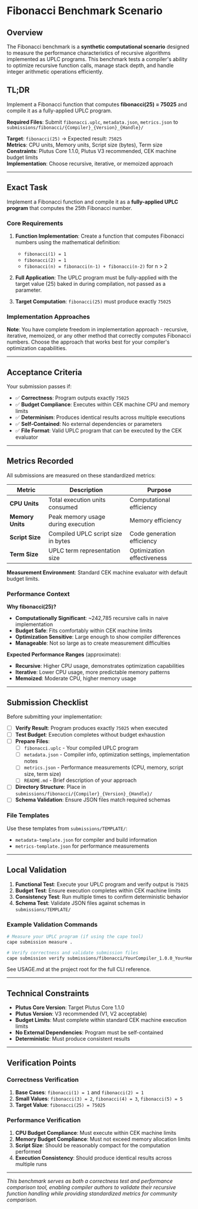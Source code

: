 # Fibonacci Benchmark Scenario

## Overview

The Fibonacci benchmark is a **synthetic computational scenario** designed to measure the performance characteristics of recursive algorithms implemented as UPLC programs. This benchmark tests a compiler's ability to optimize recursive function calls, manage stack depth, and handle integer arithmetic operations efficiently.

## TL;DR

Implement a Fibonacci function that computes **fibonacci(25) = 75025** and compile it as a fully-applied UPLC program.

**Required Files**: Submit `fibonacci.uplc`, `metadata.json`, `metrics.json` to `submissions/fibonacci/{Compiler}_{Version}_{Handle}/`

**Target**: `fibonacci(25)` → Expected result: `75025`  
**Metrics**: CPU units, Memory units, Script size (bytes), Term size  
**Constraints**: Plutus Core 1.1.0, Plutus V3 recommended, CEK machine budget limits  
**Implementation**: Choose recursive, iterative, or memoized approach

---

## Exact Task

Implement a Fibonacci function and compile it as a **fully-applied UPLC program** that computes the 25th Fibonacci number.

### Core Requirements

1. **Function Implementation**: Create a function that computes Fibonacci numbers using the mathematical definition:
   - `fibonacci(1) = 1`
   - `fibonacci(2) = 1`
   - `fibonacci(n) = fibonacci(n-1) + fibonacci(n-2)` for n > 2

2. **Full Application**: The UPLC program must be fully-applied with the target value (25) baked in during compilation, not passed as a parameter.

3. **Target Computation**: `fibonacci(25)` must produce exactly `75025`

### Implementation Approaches

**Note**: You have complete freedom in implementation approach - recursive, iterative, memoized, or any other method that correctly computes Fibonacci numbers. Choose the approach that works best for your compiler's optimization capabilities.

---

## Acceptance Criteria

Your submission passes if:

- ✅ **Correctness**: Program outputs exactly `75025`
- ✅ **Budget Compliance**: Executes within CEK machine CPU and memory limits
- ✅ **Determinism**: Produces identical results across multiple executions
- ✅ **Self-Contained**: No external dependencies or parameters
- ✅ **File Format**: Valid UPLC program that can be executed by the CEK evaluator

---

## Metrics Recorded

All submissions are measured on these standardized metrics:

| Metric | Description | Purpose |
| --- | --- | --- |
| **CPU Units** | Total execution units consumed | Computational efficiency |
| **Memory Units** | Peak memory usage during execution | Memory efficiency |
| **Script Size** | Compiled UPLC script size in bytes | Code generation efficiency |
| **Term Size** | UPLC term representation size | Optimization effectiveness |

**Measurement Environment**: Standard CEK machine evaluator with default budget limits.

### Performance Context

**Why fibonacci(25)?**

- **Computationally Significant**: ~242,785 recursive calls in naive implementation
- **Budget Safe**: Fits comfortably within CEK machine limits
- **Optimization Sensitive**: Large enough to show compiler differences
- **Manageable**: Not so large as to create measurement difficulties

**Expected Performance Ranges** (approximate):

- **Recursive**: Higher CPU usage, demonstrates optimization capabilities
- **Iterative**: Lower CPU usage, more predictable memory patterns
- **Memoized**: Moderate CPU, higher memory usage

---

## Submission Checklist

Before submitting your implementation:

- [ ] **Verify Result**: Program produces exactly `75025` when executed
- [ ] **Test Budget**: Execution completes without budget exhaustion
- [ ] **Prepare Files**:
  - [ ] `fibonacci.uplc` - Your compiled UPLC program
  - [ ] `metadata.json` - Compiler info, optimization settings, implementation notes
  - [ ] `metrics.json` - Performance measurements (CPU, memory, script size, term size)
  - [ ] `README.md` - Brief description of your approach
- [ ] **Directory Structure**: Place in `submissions/fibonacci/{Compiler}_{Version}_{Handle}/`
- [ ] **Schema Validation**: Ensure JSON files match required schemas

### File Templates

Use these templates from `submissions/TEMPLATE/`:

- `metadata-template.json` for compiler and build information
- `metrics-template.json` for performance measurements

---

## Local Validation

1. **Functional Test**: Execute your UPLC program and verify output is `75025`
2. **Budget Test**: Ensure execution completes within CEK machine limits
3. **Consistency Test**: Run multiple times to confirm deterministic behavior
4. **Schema Test**: Validate JSON files against schemas in `submissions/TEMPLATE/`

### Example Validation Commands

```bash
# Measure your UPLC program (if using the cape tool)
cape submission measure .

# Verify correctness and validate submission files
cape submission verify submissions/fibonacci/YourCompiler_1.0.0_YourHandle/
```

See USAGE.md at the project root for the full CLI reference.

---

## Technical Constraints

- **Plutus Core Version**: Target Plutus Core 1.1.0
- **Plutus Version**: V3 recommended (V1, V2 acceptable)
- **Budget Limits**: Must complete within standard CEK machine execution limits
- **No External Dependencies**: Program must be self-contained
- **Deterministic**: Must produce consistent results

---

## Verification Points

### Correctness Verification

1. **Base Cases**: `fibonacci(1) = 1` and `fibonacci(2) = 1`
2. **Small Values**: `fibonacci(3) = 2`, `fibonacci(4) = 3`, `fibonacci(5) = 5`
3. **Target Value**: `fibonacci(25) = 75025`

### Performance Verification

1. **CPU Budget Compliance**: Must execute within CEK machine limits
2. **Memory Budget Compliance**: Must not exceed memory allocation limits
3. **Script Size**: Should be reasonably compact for the computation performed
4. **Execution Consistency**: Should produce identical results across multiple runs

---

_This benchmark serves as both a correctness test and performance comparison tool, enabling compiler authors to validate their recursive function handling while providing standardized metrics for community comparison._
